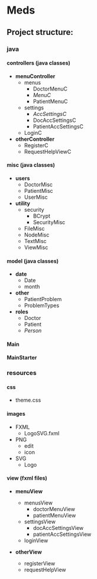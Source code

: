 # Meds

## Project structure:

### java

#### controllers (java classes)
- **menuController**
    - menus
         - DoctorMenuC
         - *MenuC*
         - PatientMenuC
    - settings
        - *AccSettingsC* 
        - DocAccSettingsC
        - PatientAccSettingsC
    - LoginC
- **otherController**
    - RegisterC
    - RequestHelpViewC
    
#### misc (java classes)
- **users**
    - DoctorMisc
    - PatientMisc
    - UserMisc
- **utility**
    - security
        - BCrypt
        - SecurityMisc
    - FileMisc
    - NodeMisc
    - TextMisc
    - ViewMisc


#### model (java classes)
- **date**
    - Date
    - month
- **other**
    - PatientProblem
    - ProblemTypes
- **roles**
    - Doctor
    - Patient
    - *Person*
    
#### Main
#### MainStarter

### resources

#### css
- theme.css

#### images
- FXML
    - LogoSVG.fxml
- PNG
    - edit
    - icon
- SVG
    - Logo    

#### view (fxml files)
- **menuView**
    - menusView
        - doctorMenuView
        - patientMenuView  
    - settingsView
        - docAccSettingsView
        - patientAccSettingsView 
    - loginView
    
- **otherView**
    - registerView
    - requestHelpView
